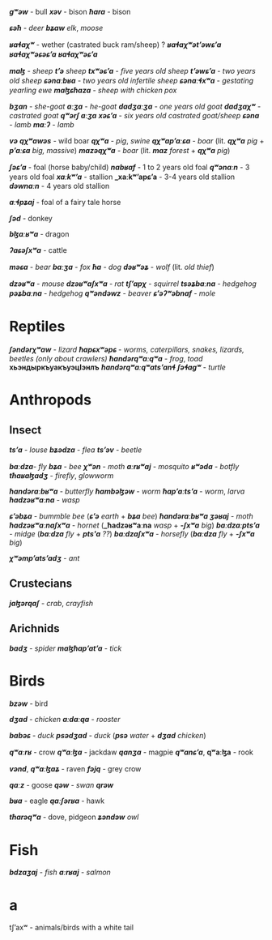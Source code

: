 
**_gʷəw_** - bull
**_xəv_** - bison
**_ħara_** - bison

**_ɕəħ_** - _deer_
**_bʑaw_** _elk_, _moose_

**_ʁaɬaχʷ_** - wether (castrated buck ram/sheep) ?
**_ʁaɬaχʷətʼəwɕʼa_**
**_ʁaɬaχʷəɕəɕʼa_**
**_ʁaɬaχʷəɕʼa_**


**_maɮ_** - _sheep_
**_tʼə_** _sheep_
**_txʷəɕʼa_** - _five years old sheep_
**_tʼəwɕʼa_** - _two years old sheep_
**_ɕənaːbʁa_** - _two years old infertile sheep_
**_ɕənaːɬxʷa_** - _gestating yearling ewe_
**_maɮɕħaza_** - _sheep with chicken pox_

**_bʒan_** - _she-goat_
**_aːʒa_** - _he-goat_
**_dadʒaːʒa_** - _one years old goat_
**_dadʒaχʷ_** - _castrated goat_
**_qʷərʃ aːʒa_**
**_xəɕʼa_** - _six years old castrated goat/sheep_
**_ɕəna_** - _lamb_
**_maːʔ_** - _lamb_

**_və_**
**_qχʷawəs_** - wild boar
**_qχʷa_** - _pig_, _swine_
**_qχʷapʼaːɕa_** - _boar_ (lit. **_qχʷa_** _pig_ + **_pʼaːɕa_** _big, massive_)
**_mazəqχʷa_** - _boar_ (lit. **_maz_** _forest_ + **_qχʷa_** _pig_)


**_ʃəɕʼa_** - foal (horse baby/child)
**_nabʁaf_** - 1 to 2 years old foal
**_qʷənaːn_** - 3 years old foal
**_xaːkʷʼa_** - stallion
**_xaːkʷʼapɕʼa** - 3-4 years old stallion
**_dəwnaːn_** - 4 years old stallion

**_aːɬpʑaj_** - foal of a fairy tale horse


**_ʃəd_** - donkey




**_bɮaːʁʷa_** - dragon


**_ʔaɕəʃxʷa_** - cattle

**_məɕa_** - _bear_
**_baːʒa_** - _fox_
**_ħa_** - _dog_
**_dəʁʷəʑ_** - _wolf_ (lit. _old thief_)


**_dzəʁʷa_** - _mouse_
**_dzəʁʷaʃxʷa_** - _rat_
**_tʃʼapχ_** - _squirrel_
**_tsəʑbaːna_** - _hedgehog_
**_pəʑbaːna_** - _hedgehog_
**_qʷəndəwz_** - _beaver_
**_ɕʼəʔʷəbnaf_** - _mole_



# Reptiles
**_ʃəndərχʷaw_** - _lizard_
**_ħapɕxʷəpɕ_** - _worms, caterpillars, snakes, lizards, beetles (only about crawlers)_
**_ħandərqʷaːqʷa_** - _frog_, _toad_
**хьэндыркъуакъуэцIэнлъ**
**_ħandərqʷaːqʷatsʼanɬ_**
**_ʃəɬagʷ_** - _turtle_

# Anthropods
## Insect

**_tsʼa_** - _louse_
**_bʑədza_** - _flea_
**_tsʼəv_** - _beetle_

**_baːdza_**- _fly_
**_bʑa_** - _bee_
**_χʷən_** - _moth_
**_aːrʁʷaj_** - _mosquito_
**_ʁʷəda_** - _botfly_
**_tħaʁaɮadʒ_** - _firefly_, _glowworm_

**_ħandəraːbʁʷa_** - _butterfly_
**_ħambəɮəw_** - _worm_
**_ħapʼaːtsʼa_** - _worm_, _larva_
**_ħadzəʁʷaːna_** - _wasp_

**_ɕʼəbʑa_** - _bummble bee_ (**_ɕʼə_** _earth_ + **_bʑa_** _bee_)
**_ħandəraːbʁʷa ʒəʁaj_** - _moth_
**_ħadzəʁʷaːnaʃxʷa_** - _hornet_ (**_ħadzəʁʷaːna** _wasp_ + **_-ʃxʷa_** _big_)
**_baːdzaːptsʼa_** - _midge_ (**_baːdza_** _fly_ + **_pts'a_** _??_)
**_baːdzaʃxʷa_** - _horsefly_ (**_baːdza_** _fly_ + **_-ʃxʷa_** _big_)


**_χʷəmpʼatsʼadʒ_** - _ant_
## Crustecians
**_jaɮərqaʃ_** - _crab_, _crayfish_
## Arichnids
**_badʒ_** - _spider_
**_maɮħapʼatʼa_** - _tick_



# Birds
**_bzəw_** - bird

**_dʒad_** - _chicken_
**_aːdaːqa_** - _rooster_

**_babəɕ_** - _duck_
**_psədʒad_** - _duck_ (**_psə_** _water_ + **_dʒad_** _chicken_)

**_qʷaːrʁ_** - crow
**_qʷaːɮa_** - jackdaw
**_qanʒa_** - magpie
**_qʷanɕʼa_**, **qʷaːɮa** - rook

**_vənd_**, **_qʷaːɮaʑ_** - raven
**_fəjq_** - grey crow

**_qaːz_** - goose
**_qəw_** - _swan_
**_qrəw_**

**_bʁa_** - eagle
**_qaːʃərʁa_** - hawk

**_tħarəqʷa_** - dove, pidgeon
**_ʑəndəw_** _owl_

# Fish
**_bdzaʒaj_** - _fish_
**_aːrʁaj_** - _salmon_


# a
tʃʼaxʷ - animals/birds with a white tail
